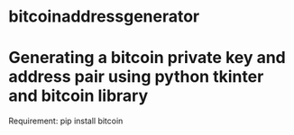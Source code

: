 # bitcoinaddressgenerator
Generating a bitcoin private key and address pair using python tkinter and bitcoin library
=========================================
Requirement: pip install bitcoin
